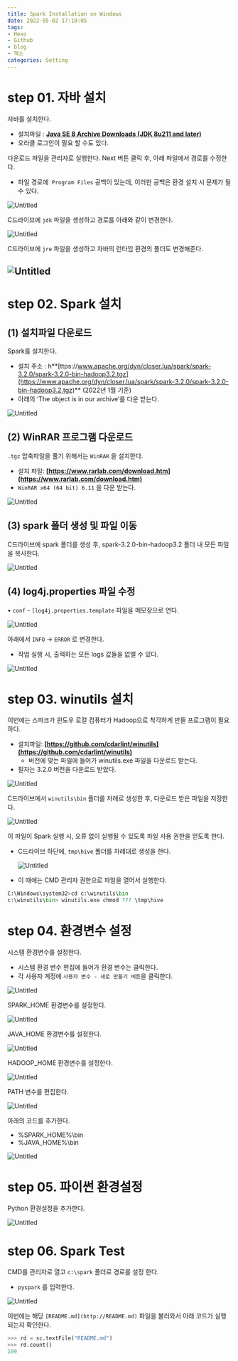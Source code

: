```yaml
---
title: Spark Installation on Windows
date: 2022-05-02 17:10:05
tags:
- Hexo
- Github
- blog
- 헥소
categories: Setting
---
```

# step 01. 자바 설치

자바를 설치한다. 

- 설치파일 : **[Java SE 8 Archive Downloads (JDK 8u211 and later)](https://www.oracle.com/java/technologies/javase/javase8u211-later-archive-downloads.html)**
- 오라클 로그인이 필요 할 수도 있다.

다운로드 파일을 관리자로 실행한다. Next 버튼 클릭 후, 아래 파일에서 경로를 수정한다.

- 파일 경로에  `Program Files` 공백이 있는데, 이러한 공백은 환경 설치 시 문제가 될 수 있다.

![Untitled](images/Spark/Untitled.png)

C드라이브에 `jdk` 파일을 생성하고 경로를 아래와 같이 변경한다.

![Untitled](images/Spark/Untitled%201.png)

C드라이브에 `jre` 파일을 생성하고 자바의 런타임 환경의 폴더도 변경해준다.

![Untitled](images/Spark/Untitled%202.png)
-
# step 02. Spark 설치

## (1) ****설치파일 다운로드****

Spark를 설치한다.

- 설치 주소 : h**[ttps://www.apache.org/dyn/closer.lua/spark/spark-3.2.0/spark-3.2.0-bin-hadoop3.2.tgz](https://www.apache.org/dyn/closer.lua/spark/spark-3.2.0/spark-3.2.0-bin-hadoop3.2.tgz)** (2022년 1월 기준)
- 아래의 ‘The object is in our archive’를 다운 받는다.

![Untitled](images/Spark/Untitled%203.png)

## ****(2) WinRAR 프로그램 다운로드****

`.tgz` 압축파일을 풀기 위해서는 `WinRAR` 을 설치한다.

- 설치 파일: **[https://www.rarlab.com/download.htm](https://www.rarlab.com/download.htm)**
- `WinRAR x64 (64 bit) 6.11` 을 다운 받는다.

![Untitled](images/Spark/Untitled%204.png)

## ****(3) spark 폴더 생성 및 파일 이동****

C드라이브에 spark 폴더를 생성 후, spark-3.2.0-bin-hadoop3.2 폴더 내 모든 파일을 복사한다.

![Untitled](images/Spark/Untitled%205.png)

## ****(4) log4j.properties 파일 수정****

• `conf` - `[log4j.properties.template` 파일을 메모장으로 연다.

![Untitled](images/Spark/Untitled%206.png)

아래에서 `INFO` → `ERROR` 로 변경한다.

- 작업 실행 시, 출력하는 모든 logs 값들을 없앨 수 있다.

![Untitled](images/Spark/Untitled%207.png)

# step 03. ****winutils 설치****

이번에는 스파크가 윈도우 로컬 컴퓨터가 Hadoop으로 착각하게 만들 프로그램이 필요하다.

- 설치파일: **[https://github.com/cdarlint/winutils](https://github.com/cdarlint/winutils)**
    - 버전에 맞는 파일에 들어가 winutils.exe 파일을 다운로드 받는다.
- 필자는 3.2.0 버전을 다운로드 받았다.

![Untitled](images/Spark/Untitled%208.png)

C드라이브에서 `winutils\bin` 폴더를 차례로 생성한 후, 다운로드 받은 파일을 저장한다.

![Untitled](images/Spark/Untitled%209.png)

이 파일이 Spark 실행 시, 오류 없이 실행될 수 있도록 파일 사용 권한을 얻도록 한다.

- C드라이브 하단에, `tmp\hive` 폴더를 차례대로 생성을 한다.
    
    ![Untitled](images/Spark/Untitled%2010.png)
    

- 이 때에는 CMD 관리자 권한으로 파일을 열어서 실행한다.

```python
C:\Windows\system32>cd c:\winutils\bin
c:\winutils\bin> winutils.exe chmod 777 \tmp\hive
```

# step 04. ****환경변수 설정****

시스템 환경변수를 설정한다.

- 시스템 환경 변수 편집에 들어가 환경 변수는 클릭한다.
- 각 사용자 계정에 `사용자 변수 - 새로 만들기 버튼`을 클릭한다.

![Untitled](images/Spark/Untitled%2011.png)

SPARK_HOME 환경변수를 설정한다.

![Untitled](images/Spark/Untitled%2012.png)

JAVA_HOME 환경변수를 설정한다.

![Untitled](images/Spark/Untitled%2013.png)

HADOOP_HOME 환경변수를 설정한다.

![Untitled](images/Spark/Untitled%2014.png)

PATH 변수를 편집한다. 

![Untitled](images/Spark/Untitled%2015.png)

아래의 코드를 추가한다.

- %SPARK_HOME%\bin
- %JAVA_HOME%\bin

![Untitled](images/Spark/Untitled%2016.png)

# step 05. ****파이썬 환경설정****

Python 환경설정을 추가한다.

![Untitled](images/Spark/Untitled%2017.png)

# step 06. Spark Test

CMD를 관리자로 열고 `c:\spark` 폴더로 경로를 설정 한다.

- `pyspark` 를 입력한다.

![Untitled](images/Spark/Untitled%2018.png)

이번에는 해당 `[README.md](http://README.md)` 파일을 불러와서 아래 코드가 실행되는지 확인한다.

```python
>>> rd = sc.textFile("README.md")
>>> rd.count()
109
```